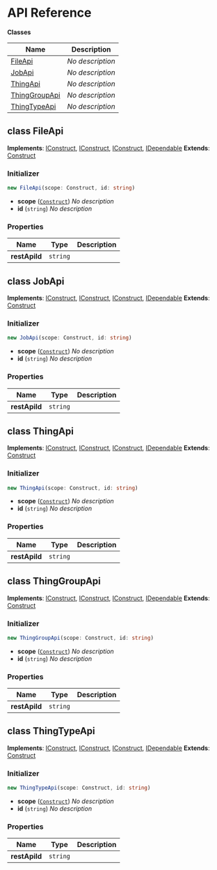 # API Reference

**Classes**

Name|Description
----|-----------
[FileApi](#softchef-cdk-iot-device-management-fileapi)|*No description*
[JobApi](#softchef-cdk-iot-device-management-jobapi)|*No description*
[ThingApi](#softchef-cdk-iot-device-management-thingapi)|*No description*
[ThingGroupApi](#softchef-cdk-iot-device-management-thinggroupapi)|*No description*
[ThingTypeApi](#softchef-cdk-iot-device-management-thingtypeapi)|*No description*



## class FileApi  <a id="softchef-cdk-iot-device-management-fileapi"></a>



__Implements__: [IConstruct](#constructs-iconstruct), [IConstruct](#aws-cdk-core-iconstruct), [IConstruct](#constructs-iconstruct), [IDependable](#aws-cdk-core-idependable)
__Extends__: [Construct](#aws-cdk-core-construct)

### Initializer




```ts
new FileApi(scope: Construct, id: string)
```

* **scope** (<code>[Construct](#aws-cdk-core-construct)</code>)  *No description*
* **id** (<code>string</code>)  *No description*



### Properties


Name | Type | Description 
-----|------|-------------
**restApiId** | <code>string</code> | <span></span>



## class JobApi  <a id="softchef-cdk-iot-device-management-jobapi"></a>



__Implements__: [IConstruct](#constructs-iconstruct), [IConstruct](#aws-cdk-core-iconstruct), [IConstruct](#constructs-iconstruct), [IDependable](#aws-cdk-core-idependable)
__Extends__: [Construct](#aws-cdk-core-construct)

### Initializer




```ts
new JobApi(scope: Construct, id: string)
```

* **scope** (<code>[Construct](#aws-cdk-core-construct)</code>)  *No description*
* **id** (<code>string</code>)  *No description*



### Properties


Name | Type | Description 
-----|------|-------------
**restApiId** | <code>string</code> | <span></span>



## class ThingApi  <a id="softchef-cdk-iot-device-management-thingapi"></a>



__Implements__: [IConstruct](#constructs-iconstruct), [IConstruct](#aws-cdk-core-iconstruct), [IConstruct](#constructs-iconstruct), [IDependable](#aws-cdk-core-idependable)
__Extends__: [Construct](#aws-cdk-core-construct)

### Initializer




```ts
new ThingApi(scope: Construct, id: string)
```

* **scope** (<code>[Construct](#aws-cdk-core-construct)</code>)  *No description*
* **id** (<code>string</code>)  *No description*



### Properties


Name | Type | Description 
-----|------|-------------
**restApiId** | <code>string</code> | <span></span>



## class ThingGroupApi  <a id="softchef-cdk-iot-device-management-thinggroupapi"></a>



__Implements__: [IConstruct](#constructs-iconstruct), [IConstruct](#aws-cdk-core-iconstruct), [IConstruct](#constructs-iconstruct), [IDependable](#aws-cdk-core-idependable)
__Extends__: [Construct](#aws-cdk-core-construct)

### Initializer




```ts
new ThingGroupApi(scope: Construct, id: string)
```

* **scope** (<code>[Construct](#aws-cdk-core-construct)</code>)  *No description*
* **id** (<code>string</code>)  *No description*



### Properties


Name | Type | Description 
-----|------|-------------
**restApiId** | <code>string</code> | <span></span>



## class ThingTypeApi  <a id="softchef-cdk-iot-device-management-thingtypeapi"></a>



__Implements__: [IConstruct](#constructs-iconstruct), [IConstruct](#aws-cdk-core-iconstruct), [IConstruct](#constructs-iconstruct), [IDependable](#aws-cdk-core-idependable)
__Extends__: [Construct](#aws-cdk-core-construct)

### Initializer




```ts
new ThingTypeApi(scope: Construct, id: string)
```

* **scope** (<code>[Construct](#aws-cdk-core-construct)</code>)  *No description*
* **id** (<code>string</code>)  *No description*



### Properties


Name | Type | Description 
-----|------|-------------
**restApiId** | <code>string</code> | <span></span>



